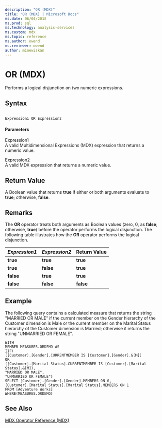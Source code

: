 ```yaml
---
description: "OR (MDX)"
title: "OR (MDX) | Microsoft Docs"
ms.date: 06/04/2018
ms.prod: sql
ms.technology: analysis-services
ms.custom: mdx
ms.topic: reference
ms.author: owend
ms.reviewer: owend
author: minewiskan
---
```

# OR (MDX)


  Performs a logical disjunction on two numeric expressions.  
  
## Syntax  
  
```  
  
Expression1 OR Expression2   
```  
  
#### Parameters  
 Expression1  
 A valid Multidimensional Expressions (MDX) expression that returns a numeric value.  
  
 Expression2  
 A valid MDX expression that returns a numeric value.  
  
## Return Value  
 A Boolean value that returns **true** if either or both arguments evaluate to **true**; otherwise, **false**.  
  
## Remarks  
 The **OR** operator treats both arguments as Boolean values (zero, 0, as **false**; otherwise, **true**) before the operator performs the logical disjunction. The following table illustrates how the **OR** operator performs the logical disjunction.  
  
|*Expression1*|*Expression2*|Return Value|  
|-------------------|-------------------|------------------|  
|**true**|**true**|**true**|  
|**true**|**false**|**true**|  
|**false**|**true**|**true**|  
|**false**|**false**|**false**|  
  
## Example  
 The following query contains a calculated measure that returns the string "MARRIED OR MALE" if the current member on the Gender hierarchy of the Customer dimension is Male or the current member on the Marital Status hierarchy of the Customer dimension is Married; otherwise it returns the string "UNMARRIED OR FEMALE".  
  
```  
WITH  
MEMBER MEASURES.ORDEMO AS  
IIF(  
([Customer].[Gender].CURRENTMEMBER IS [Customer].[Gender].&[M])  
OR  
([Customer].[Marital Status].CURRENTMEMBER IS [Customer].[Marital Status].&[M]),  
"MARRIED OR MALE",  
"UNMARRIED OR FEMALE")  
SELECT [Customer].[Gender].[Gender].MEMBERS ON 0,  
[Customer].[Marital Status].[Marital Status].MEMBERS ON 1  
FROM [Adventure Works]  
WHERE(MEASURES.ORDEMO)  
```  
  
## See Also  
 [MDX Operator Reference &#40;MDX&#41;](../mdx/mdx-operator-reference-mdx.md)  
  
  
